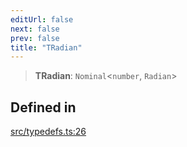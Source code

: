 ```yaml
---
editUrl: false
next: false
prev: false
title: "TRadian"
---
```


> **TRadian**: `Nominal`\<`number`, `Radian`\>

## Defined in

[src/typedefs.ts:26](https://github.com/fabricjs/fabric.js/blob/c093e29e73123dafcfa091ff4d5e04e690bb796e/src/typedefs.ts#L26)
